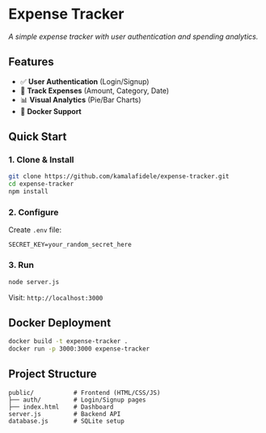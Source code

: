 # Expense Tracker

*A simple expense tracker with user authentication and spending analytics.*

## Features

* ✅ **User Authentication** (Login/Signup)
* 💸 **Track Expenses** (Amount, Category, Date)
* 📊 **Visual Analytics** (Pie/Bar Charts)
* 🐳 **Docker Support**

## Quick Start

### 1. Clone & Install

```bash
git clone https://github.com/kamalafidele/expense-tracker.git
cd expense-tracker
npm install
```

### 2. Configure

Create `.env` file:

```env
SECRET_KEY=your_random_secret_here
```

### 3. Run

```bash
node server.js
```

Visit: `http://localhost:3000`

## Docker Deployment

```bash
docker build -t expense-tracker .
docker run -p 3000:3000 expense-tracker
```

## Project Structure

```
public/           # Frontend (HTML/CSS/JS)
├── auth/         # Login/Signup pages
├── index.html    # Dashboard
server.js         # Backend API
database.js       # SQLite setup
```